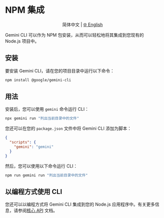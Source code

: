 # NPM 集成

<p align="center">
  简体中文 | <a href="../../../docs/npm.md">🌐 English</a>
</p>

Gemini CLI 可以作为 NPM 包安装，从而可以轻松地将其集成到您现有的 Node.js 项目中。

## 安装

要安装 Gemini CLI，请在您的项目目录中运行以下命令：

```bash
npm install @google/gemini-cli
```

## 用法

安装后，您可以使用 `gemini` 命令运行 CLI：

```bash
npx gemini run "列出当前目录中的文件"
```

您还可以在您的 `package.json` 文件中将 Gemini CLI 添加为脚本：

```json
{
  "scripts": {
    "gemini": "gemini"
  }
}
```

然后，您可以使用以下命令运行 CLI：

```bash
npm run gemini run "列出当前目录中的文件"
```

## 以编程方式使用 CLI

您还可以以编程方式将 Gemini CLI 集成到您的 Node.js 应用程序中。有关更多信息，请参阅[核心 API](core/index.md) 文档。